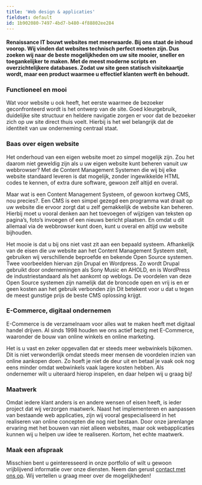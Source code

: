 ```yaml
---
title: 'Web design & applicaties'
fieldset: default
id: 1b902080-7497-4bd7-b480-4f88802ee284
---
```

#### Renaissance IT bouwt websites met meerwaarde. Bij ons staat de inhoud voorop. Wij vinden dat websites technisch perfect moeten zijn. Dus zoeken wij naar de beste mogelijkheden om uw site mooier, sneller en toegankelijker te maken. Met de meest moderne scripts en overzichtelijkere databases. Zodat uw site geen statisch visitekaartje wordt, maar een product waarmee u effectief klanten werft èn behoudt.

### Functioneel en mooi
Wat voor website u ook heeft, het eerste waarmee de bezoeker geconfronteerd wordt is het ontwerp van de site. Goed kleurgebruik, duidelijke site structuur en heldere navigatie zorgen er voor dat de bezoeker zich op uw site direct thuis voelt. Hierbij is het wel belangrijk dat de identiteit van uw onderneming centraal staat.

### Baas over eigen website
Het onderhoud van een eigen website moet zo simpel mogelijk zijn. Zou het daarom niet geweldig zijn als u uw eigen website kunt beheren vanuit uw webbrowser? Met de Content Management Systemen die wij bij elke website standaard leveren is dat mogelijk, zonder ingewikkelde HTML codes te kennen, of extra dure software, gewoon zelf altijd en overal.  

Maar wat is een Content Management Systeem, of gewoon kortweg CMS, nou precies?. Een CMS is een simpel gezegd een programma wat draait op uw website die ervoor zorgt dat u zelf gemakkelijk de website kan beheren. Hierbij moet u vooral denken aan het toevoegen of wijzigen van teksten op pagina’s, foto’s invoegen of een nieuws bericht plaatsen. En omdat u dit allemaal via de webbrowser kunt doen, kunt u overal en altijd uw website bijhouden.

Het mooie is dat u bij ons niet vast zit aan een bepaald systeem. Afhankelijk van de eisen die uw website aan het Content Management Systeem stelt, gebruiken wij verschillende beproefde en bekende Open Source systemen. Twee voorbeelden hiervan zijn Drupal en Wordpress. Zo wordt Drupal gebruikt door ondernemingen als Sony Music en AHOLD, en is WordPress de industriestandaard als het aankomt op weblogs. De voordelen van deze Open Source systemen zijn namelijk dat de broncode open en vrij is en er geen kosten aan het gebruik verbonden zijn Dit betekent voor u dat u tegen de meest gunstige prijs de beste CMS oplossing krijgt.

### E-Commerce, digitaal ondernemen
E-Commerce is de verzamelnaam voor alles wat te maken heeft met digitaal handel drijven. Al sinds 1998 houden we ons actief bezig met E-Commerce, waaronder de bouw van online winkels en online marketing.  

Het is u vast en zeker opgevallen dat er steeds meer webwinkels bijkomen. Dit is niet verwonderlijk omdat steeds meer mensen de voordelen inzien van online aankopen doen. Zo hoeft je niet de deur uit en betaal je vaak ook nog eens minder omdat webwinkels vaak lagere kosten hebben. Als ondernemer wilt u uiteraard hierop inspelen, en daar helpen wij u graag bij!

### Maatwerk
Omdat iedere klant anders is en andere wensen of eisen heeft, is ieder project dat wij verzorgen maatwerk. Naast het implementeren en aanpassen van bestaande web applicaties, zijn wij vooral gespecialiseerd in het realiseren van online concepten die nog niet bestaan. Door onze jarenlange ervaring met het bouwen van niet alleen websites, maar ook webapplicaties kunnen wij u helpen uw idee te realiseren. Kortom, het echte maatwerk.

### Maak een afspraak
Misschien bent u geinteresseerd in onze portfolio of wilt u gewoon vrijblijvend informatie over onze diensten. Neem dan gerust [contact met ons op](/contact). Wij vertellen u graag meer over de mogelijkheden!

